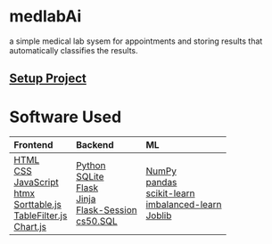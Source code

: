 # medlabAi
a simple medical lab sysem for appointments and storing results that automatically classifies the results.

## [Setup Project](/commands.md)

# Software Used
|Frontend|Backend|ML|
|:-|:-|:-|
[HTML](https://html.spec.whatwg.org/)<br>[CSS](https://www.w3.org/TR/CSS)<br>[JavaScript](https://ecma-international.org/publications-and-standards/standards/ecma-262)<br>[htmx](https://htmx.org/)<br>[Sorttable.js](https://www.kryogenix.org/code/browser/sorttable)<br>[TableFilter.js](https://www.tablefilter.com/)<br>[Chart.js](https://www.chartjs.org/)|[Python](https://www.python.org/)<br>[SQLite](https://www.sqlite.org/)<br>[Flask](https://flask.palletsprojects.com/)<br>[Jinja](https://jinja.palletsprojects.com/)<br>[Flask-Session](https://flask-session.readthedocs.io/)<br>[cs50.SQL](https://cs50.readthedocs.io/libraries/cs50/python/#cs50.SQL)|[NumPy](https://numpy.org/)<br>[pandas](https://pandas.pydata.org/)<br>[scikit-learn](https://scikit-learn.org/)<br>[imbalanced-learn](https://imbalanced-learn.org/)<br>[Joblib](https://joblib.readthedocs.io/)|
  

